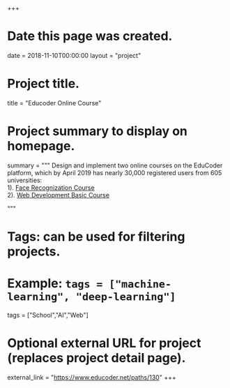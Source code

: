 +++
# Date this page was created.
date = 2018-11-10T00:00:00
layout = "project"

# Project title.
title = "Educoder Online Course"

# Project summary to display on homepage.
summary = """
 Design and implement two online courses on the EduCoder platform, which by April 2019 has nearly 30,000 registered users from 605 universities:<br>
 1). [Face Recognization Course](https://www.educoder.net/paths/130)<br>
 2). [Web Development Basic Course](https://www.educoder.net/paths/15)
 
 """

# Tags: can be used for filtering projects.
# Example: `tags = ["machine-learning", "deep-learning"]`
tags = ["School","AI","Web"]

# Optional external URL for project (replaces project detail page).
external_link = "https://www.educoder.net/paths/130"
+++
